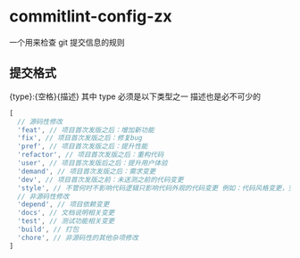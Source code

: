 # commitlint-config-zx

一个用来检查 git 提交信息的规则

## 提交格式

{type}:{空格}{描述}
其中 type 必须是以下类型之一
描述也是必不可少的

```js
[
  // 源码性修改
  'feat', // 项目首次发版之后：增加新功能
  'fix', // 项目首次发版之后：修复bug
  'pref', // 项目首次发版之后：提升性能
  'refactor', // 项目首次发版之后：重构代码
  'user', // 项目首次发版后之后：提升用户体验
  'demand', // 项目首次发版之后：需求变更
  'dev', // 项目首次发版之前：未送测之前的代码变更
  'style', // 不管何时不影响代码逻辑只影响代码外观的代码变更 例如：代码风格变更，空格，回车，注释，变量命名等
  // 非源码性修改
  'depend', // 项目依赖变更
  'docs', // 文档说明相关变更
  'test', // 测试功能相关变更
  'build', // 打包
  'chore', // 非源码性的其他杂项修改
]
```
